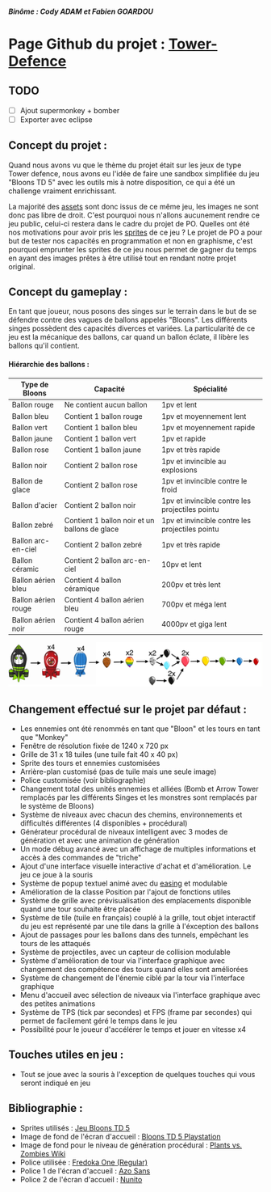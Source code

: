 ##### Binôme : Cody ADAM et Fabien GOARDOU

# Page Github du projet : [Tower-Defence](https://github.com/CodyAdam/Tower-Defence)

## TODO

-   [ ] Ajout supermonkey + bomber
-   [ ] Exporter avec eclipse

## Concept du projet :

Quand nous avons vu que le thème du projet était sur les jeux de type Tower defence, nous avons eu l'idée de faire une sandbox simplifiée du jeu "Bloons TD 5" avec les outils mis à notre disposition, ce qui a été un challenge vraiment enrichissant.

La majorité des [assets](https://en.wikipedia.org/wiki/Digital_asset) sont donc issus de ce même jeu, les images ne sont donc pas libre de droit. C'est pourquoi nous n'allons aucunement rendre ce jeu public, celui-ci restera dans le cadre du projet de PO. Quelles ont été nos motivations pour avoir pris les [sprites](<https://en.wikipedia.org/wiki/Sprite_(computer_graphics)>) de ce jeu ? Le projet de PO a pour but de tester nos capacités en programmation et non en graphisme, c'est pourquoi emprunter les sprites de ce jeu nous permet de gagner du temps en ayant des images prêtes à être utilisé tout en rendant notre projet original.

## Concept du gameplay :

En tant que joueur, nous posons des singes sur le terrain dans le but de se défendre contre des vagues de ballons appelés "Bloons". Les différents singes possèdent des capacités diverces et variées. La particularité de ce jeu est la mécanique des ballons, car quand un ballon éclate, il libère les ballons qu'il contient.

#### Hiérarchie des ballons :

| Type de Bloons      | Capacité                                      | Spécialité                                      |
| ------------------- | --------------------------------------------- | ----------------------------------------------- |
| Ballon rouge        | Ne contient aucun ballon                      | 1pv et lent                                     |
| Ballon bleu         | Contient 1 ballon rouge                       | 1pv et moyennement lent                         |
| Ballon vert         | Contient 1 ballon bleu                        | 1pv et moyennement rapide                       |
| Ballon jaune        | Contient 1 ballon vert                        | 1pv et rapide                                   |
| Ballon rose         | Contient 1 ballon jaune                       | 1pv et très rapide                              |
| Ballon noir         | Contient 2 ballon rose                        | 1pv et invincible au explosions                 |
| Ballon de glace     | Contient 2 ballon rose                        | 1pv et invincible contre le froid               |
| Ballon d'acier      | Contient 2 ballon noir                        | 1pv et invincible contre les projectiles pointu |
| Ballon zebré        | Contient 1 ballon noir et un ballons de glace | 1pv et invincible contre les projectiles pointu |
| Ballon arc-en-ciel  | Contient 2 ballon zebré                       | 1pv et très rapide                              |
| Ballon céramic      | Contient 2 ballon arc-en-ciel                 | 10pv et lent                                    |
| Ballon aérien bleu  | Contient 4 ballon céramique                   | 200pv et très lent                              |
| Ballon aérien rouge | Contient 4 ballon aérien bleu                 | 700pv et méga lent                              |
| Ballon aérien noir  | Contient 4 ballon aérien rouge                | 4000pv et giga lent                             |

![Image d'explication des Bloons](/explication_ballon.png)

## Changement effectué sur le projet par défaut :

-   Les ennemies ont été renommés en tant que "Bloon" et les tours en tant que "Monkey"
-   Fenêtre de résolution fixée de 1240 x 720 px
-   Grille de 31 x 18 tuiles (une tuile fait 40 x 40 px)
-   Sprite des tours et ennemies customisées
-   Arrière-plan customisé (pas de tuile mais une seule image)
-   Police customisée (voir bibliographie)
-   Changement total des unités ennemies et alliées (Bomb et Arrow Tower remplacés par les différents Singes et les monstres sont remplacés par le système de Bloons)
-   Système de niveaux avec chacun des chemins, environnements et difficultés différentes (4 disponibles + procédural)
-   Générateur procédural de niveaux intelligent avec 3 modes de génération et avec une animation de génération
-   Un mode débug avancé avec un affichage de multiples informations et accès à des commandes de "triche"
-   Ajout d'une interface visuelle interactive d'achat et d'amélioration. Le jeu ce joue à la souris
-   Système de popup textuel animé avec du [easing](https://easings.net/fr) et modulable
-   Amélioration de la classe Position par l'ajout de fonctions utiles
-   Système de grille avec prévisualisation des emplacements disponible quand une tour souhaite être placée
-   Système de tile (tuile en français) couplé à la grille, tout objet interactif du jeu est représenté par une tile dans la grille à l'éxception des ballons
-   Ajout de passages pour les ballons dans des tunnels, empêchant les tours de les attaqués
-   Système de projectiles, avec un capteur de collision modulable
-   Système d'amélioration de tour via l'interface graphique avec changement des compétence des tours quand elles sont améliorées
-   Système de changement de l'énemie ciblé par la tour via l'interface graphique
-   Menu d'accueil avec sélection de niveaux via l'interface graphique avec des petites animations
-   Système de TPS (tick par secondes) et FPS (frame par secondes) qui permet de facilement géré le temps dans le jeu
-   Possibilité pour le joueur d'accélérer le temps et jouer en vitesse x4

## Touches utiles en jeu :

-   Tout se joue avec la souris à l'exception de quelques touches qui vous seront indiqué en jeu

## Bibliographie :

-   Sprites utilisés : [Jeu Bloons TD 5](https://store.steampowered.com/app/306020Bloons_TD_5/)
-   Image de fond de l'écran d'accueil : [Bloons TD 5 Playstation](https://store.playstation.com/fr-fr/product/EP2575-CUSA08065_00-BTD5000000000001)
-   Image de fond pour le niveau de génération procédural : [Plants vs. Zombies Wiki](https://plantsvszombies.fandom.com/wiki/Day)
-   Police utilisée : [Fredoka One (Regular)](https://fonts.google.com/specimen/Fredoka+One)
-   Police 1 de l'écran d'accueil : [Azo Sans](https://fonts.adobe.com/fonts/azo-sans)
-   Police 2 de l'écran d'accueil : [Nunito](https://fonts.google.com/specimen/Nunito)
